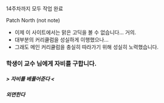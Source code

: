 14주차까지 모두 작업 완료

Patch North (not note)

* 이제 이 사이트에서는 맑은 고딕을 볼 수 없습니다... 거의.
* 대부분의 커리큘럼을 성실하게 이행했으나...
* 그래도 메인 커리큘럼을 충실히 따라가기 위해 성실히 노력했습니다.


<h3>학생이 교수 님에게 자비를 구합니다.</h3>
<h5 style color="black">> 자비를 베풀어준다 <</h5>
<h5 style color="#aaaaaa"> 외면한다 </h5>
